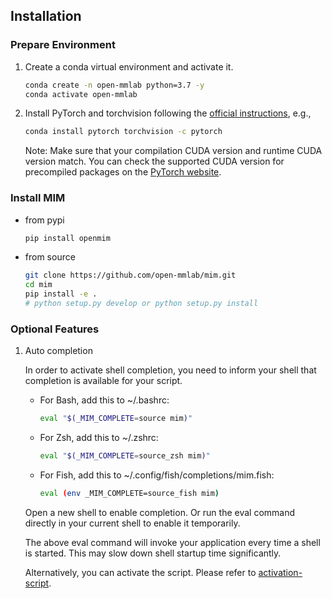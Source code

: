 ## Installation

### Prepare Environment

1. Create a conda virtual environment and activate it.

   ```bash
   conda create -n open-mmlab python=3.7 -y
   conda activate open-mmlab
   ```

2. Install PyTorch and torchvision following the [official instructions](https://pytorch.org/), e.g.,

   ```bash
   conda install pytorch torchvision -c pytorch
   ```

   Note: Make sure that your compilation CUDA version and runtime CUDA version match. You can check the supported CUDA version for precompiled packages on the [PyTorch website](https://pytorch.org/).

### Install MIM

- from pypi

  ```bash
  pip install openmim
  ```

- from source

  ```bash
  git clone https://github.com/open-mmlab/mim.git
  cd mim
  pip install -e .
  # python setup.py develop or python setup.py install
  ```

### Optional Features

1. Auto completion

   In order to activate shell completion, you need to inform your shell that completion is available for your script.

   - For Bash, add this to ~/.bashrc:

     ```bash
     eval "$(_MIM_COMPLETE=source mim)"
     ```

   - For Zsh, add this to ~/.zshrc:

     ```bash
     eval "$(_MIM_COMPLETE=source_zsh mim)"
     ```

   - For Fish, add this to ~/.config/fish/completions/mim.fish:

     ```bash
     eval (env _MIM_COMPLETE=source_fish mim)
     ```

   Open a new shell to enable completion. Or run the eval command directly in your current shell to enable it temporarily.

   The above eval command will invoke your application every time a shell is started. This may slow down shell startup time significantly.

   Alternatively, you can activate the script. Please refer to [activation-script](https://click.palletsprojects.com/en/7.x/bashcomplete/#activation-script).
